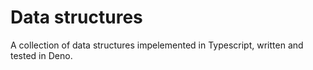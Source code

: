 # Data structures

A collection of data structures impelemented in Typescript, written and tested in Deno.
